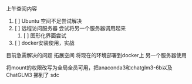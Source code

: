 上午查阅内容
1. [ ] Ubuntu 空间不足尝试解决
2. [ ] 远程访问服务器 尝试将另一个服务器调用起来
	1. [ ] 图形化界面尝试
3. [ ] docker安装使用，实战

目前急需解决的问题
	拓展空间
	将现在的环境部署到docker上
	另一个服务器使用

将mount的权限改写为全局全员可用，把anaconda3和chatglm3-6b以及ChatGLM3 挪到了 sdc